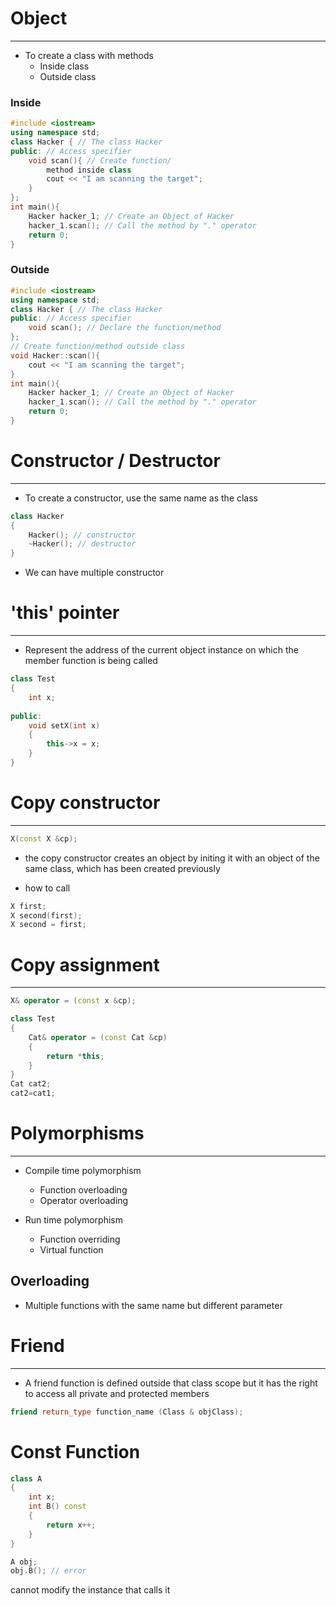 # Object
---
- To create a class with methods
	- Inside class
	- Outside class
### Inside
```c++
#include <iostream>
using namespace std;
class Hacker { // The class Hacker
public: // Access specifier
	void scan(){ // Create function/
		method inside class
		cout << "I am scanning the target";
	}
};
int main(){
	Hacker hacker_1; // Create an Object of Hacker
	hacker_1.scan(); // Call the method by "." operator
	return 0;
}
```

### Outside
```c++
#include <iostream>
using namespace std;
class Hacker { // The class Hacker
public: // Access specifier
	void scan(); // Declare the function/method
};
// Create function/method outside class
void Hacker::scan(){
	cout << "I am scanning the target";
}
int main(){
	Hacker hacker_1; // Create an Object of Hacker
	hacker_1.scan(); // Call the method by "." operator
	return 0;
}
```

# Constructor / Destructor
---
- To create a constructor, use the same name as the class 
```c++
class Hacker
{
	Hacker(); // constructor
	~Hacker(); // destructor
}
```

- We can have multiple constructor


# 'this' pointer
---
- Represent the address of the current object instance on which the member function is being called
```c++
class Test
{
	int x;
	
public:
	void setX(int x)
	{
		this->x = x;
	}	
}
```


# Copy constructor
---
```c++
X(const X &cp);
```
- the copy constructor creates an object by initing it with an object of the same class, which has been created previously

- how to call
```c++
X first;
X second(first);
X second = first;
```


# Copy assignment
---
```c++
X& operator = (const x &cp);

class Test
{
	Cat& operator = (const Cat &cp) 
	{ 
		return *this;
	}
}
Cat cat2;
cat2=cat1;
```


# Polymorphisms
----
- Compile time polymorphism
	- Function overloading
	- Operator overloading

- Run time polymorphism
	- Function overriding
	- Virtual function

## Overloading
- Multiple functions with the same name but different parameter


# Friend
---
- A friend function is defined outside that class scope but it has the right to access all private and protected members
```c++
friend return_type function_name (Class & objClass);
```

# Const Function
```c++
class A
{
	int x;
	int B() const
	{
		return x++;
	}
}

A obj;
obj.B(); // error
```
cannot modify the instance that calls it